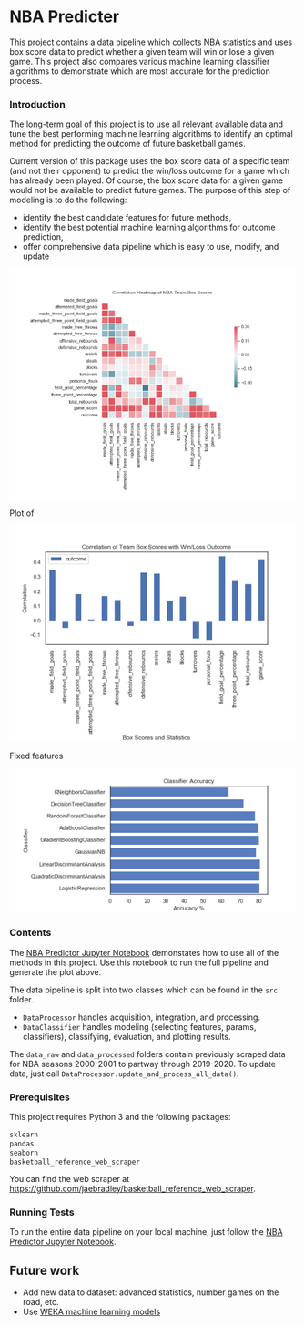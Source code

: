 # NBA Predicter

This project contains a data pipeline which collects NBA statistics and uses box score data to predict whether a given team will win or lose a given game. This project also compares various machine learning classifier algorithms to demonstrate which are most accurate for the prediction process.


### Introduction

The long-term goal of this project is to use all relevant available data and tune the best performing machine learning algorithms to identify an optimal method for predicting the outcome of future basketball games.

Current version of this package uses the box score data of a specific team (and not their opponent) to predict the win/loss outcome for a game which has already been played.  Of course, the box score data for a given game would not be available to predict future games.  The purpose of this step of modeling is to do the following:

- identify the best candidate features for future methods,
- identify the best potential machine learning algorithms for outcome prediction,
- offer comprehensive data pipeline which is easy to use, modify, and update

<p align="center">
 <img src="./images/corr_heatmap.png">
 </p>
 <p align="center">
</p>


Plot of 
<p align="center">
 <img src="./images/corr_bar_graph.png">
 </p>
 <p align="center">
</p>


Fixed features
<p align="center">
 <img src="./images/classifier_accuracy.png">
 </p>
 <p align="center">
</p>


### Contents

The [NBA Predictor Jupyter Notebook](https://github.com/Will-Wright/NBA-predicter/blob/master/NBA%20Predicter.ipynb) demonstates how to use all of the methods in this project.  Use this notebook to run the full pipeline and generate the plot above.

The data pipeline is split into two classes which can be found in the `src` folder.  

 - `DataProcessor` handles acquisition, integration, and processing.  
 - `DataClassifier` handles modeling (selecting features, params, classifiers), classifying, evaluation, and plotting results.  

The `data_raw` and `data_processed` folders contain previously scraped data for NBA seasons 2000-2001 to partway through 2019-2020.  To update data, just call `DataProcessor.update_and_process_all_data()`.

### Prerequisites

This project requires Python 3 and the following packages:

```
sklearn
pandas
seaborn
basketball_reference_web_scraper
```

You can find the web scraper at https://github.com/jaebradley/basketball_reference_web_scraper.


### Running Tests

To run the entire data pipeline on your local machine, just follow the [NBA Predictor Jupyter Notebook](https://github.com/Will-Wright/NBA-predicter/blob/master/NBA%20Predicter.ipynb).


## Future work

- Add new data to dataset: advanced statistics, number games on the road, etc.
- Use [WEKA machine learning models](https://www.cs.waikato.ac.nz/ml/weka/)
